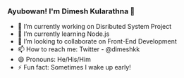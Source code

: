 ### Ayubowan! I'm Dimesh Kularathna 👋

- 🔭 I’m currently working on Disributed System Project
- 🌱 I’m currently learning Node.js
- 👯 I’m looking to collaborate on Front-End Development
- 📫 How to reach me: Twitter - @dimeshkk 
- 😄 Pronouns: He/His/Him
- ⚡ Fun fact: Sometimes I wake up early!

